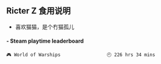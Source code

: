 ## Ricter Z 食用说明
- 喜欢猫猫，是个冇猫孤儿

<!-- steam-box start -->
#### - Steam playtime leaderboard
```text
🎮 World of Warships                 🕘 226 hrs 34 mins
```
<!-- Powered by https://github.com/YouEclipse/steam-box . -->
<!-- steam-box end -->
